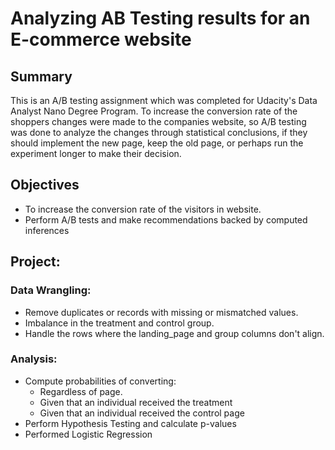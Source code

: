 # Analyzing AB Testing results for an E-commerce website

## Summary
This is an A/B testing assignment which was completed for Udacity's Data Analyst Nano Degree Program. To increase the conversion rate of the shoppers
changes were made to the companies website, so A/B testing was done to analyze the changes through statistical conclusions, 
if they should implement the new page, keep the old page, or perhaps run the experiment longer to make their decision.

## Objectives
* To increase the conversion rate of the visitors in website.
* Perform A/B tests and make recommendations backed by computed inferences

## Project:

### Data Wrangling:
* Remove duplicates or records with missing or mismatched values.
* Imbalance in the treatment and control group.
* Handle the rows where the landing_page and group columns don't align.

### Analysis:
* Compute probabilities of converting:
    * Regardless of page.
    * Given that an individual received the treatment
    * Given that an individual received the control page
* Perform Hypothesis Testing and calculate p-values
* Performed Logistic Regression
